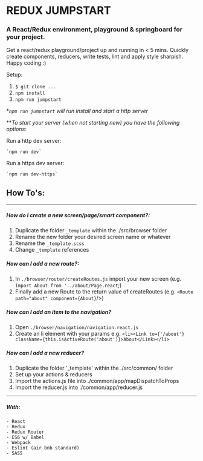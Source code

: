 # REDUX JUMPSTART #
### A React/Redux environment, playground & springboard for your project. ###

Get a react/redux playground/project up and running in < 5 mins. Quickly create components, reducers, write tests, lint and apply style sharpish. Happy coding :)

Setup:
  1. `$ git clone ...`
  2. `npm install`
  3. `npm run jumpstart`

**`npm run jumpstart` will run install and start a http server*

***To start your server (when not starting new) you have the following options:*

Run a http dev server:

    `npm run dev`

Run a https dev server:

    `npm run dev-https`


## How To's:
----
##### How do I create a new screen/page/smart component?:
1. Duplicate the folder `_template` within the ./src/browser folder
2. Rename the new folder your desired screen name or whatever
3. Rename the `_template.scss`
4. Change `_template` references

##### How can I add a new route?:
  1. In `./browser/router/createRoutes.js` import your new screen (e.g. `import About from '../about/Page.react`;)
  2. Finally add a new Route to the return value of createRoutes (e.g. `<Route path="about" component={About}`/>)

##### How can I add an item to the navigation?
  1. Open `./browser/navigation/navigation.react.js`
  2. Create an li element with your params e.g. `<li><Link to={'/about'} className={this.isActiveRoute('about')}>About</Link></li>`

##### How can I add a new reducer?
  1. Duplicate the folder '_template' within the ./src/common/ folder
  2. Set up your actions & reducers
  3. Import the actions.js file into ./common/app/mapDispatchToProps
  4. Import the reducer.js into ./common/app/reducer.js

  ---

  ##### With:
    - React
    - Redux
    - Redux Router
    - ES6 w/ Babel
    - Webpack
    - Eslint (air bnb standard)
    - SASS
